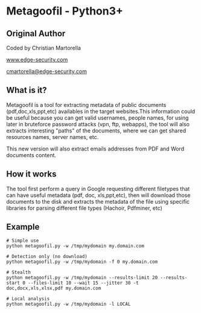 # Metagoofil - Python3+

## Original Author

Coded by Christian Martorella 

www.edge-security.com

cmartorella@edge-security.com

## What is it?

Metagoofil is a tool for extracting metadata of public documents (pdf,doc,xls,ppt,etc) availables in the target websites.This information could be useful because you can get valid usernames, people names, for using later in bruteforce password attacks (vpn, ftp, webapps), the tool will also extracts interesting "paths" of the documents, where we can get shared resources names, server names, etc.

This new version will also extract emails addresses from PDF and Word documents content.

## How it works

The tool first perform a query in Google requesting different filetypes that can have useful metadata (pdf, doc, xls,ppt,etc), then will download those documents to the disk and extracts the metadata of the file using specific libraries for parsing different file types (Hachoir, Pdfminer, etc)

## Example

```
# Simple use
python metagoofil.py -w /tmp/mydomain my.domain.com

# Detection only (no download)
python metagoofil.py -w /tmp/mydomain -f 0 my.domain.com 

# Stealth
python metagoofil.py -w /tmp/mydomain --results-limit 20 --results-start 0 --files-limit 10 --wait 15 --jitter 30 -t doc,docx,xls,xlsx,pdf my.domain.com

# Local analysis
python metagoofil.py -w /tmp/mydomain -l LOCAL
```
